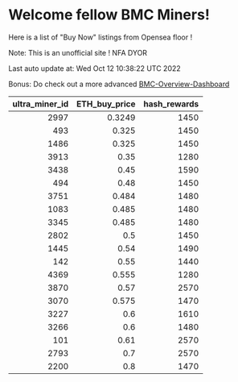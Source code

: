 # Welcome fellow BMC Miners!
Here is a list of "Buy Now" listings from Opensea floor !

Note: This is an unofficial site ! NFA DYOR

Last auto update at: Wed Oct 12 10:38:22 UTC 2022

Bonus: Do check out a more advanced [BMC-Overview-Dashboard](https://dune.com/defifunk/BMC-Overview-Dashboard)


|   ultra_miner_id |   ETH_buy_price |   hash_rewards |
|-----------------:|----------------:|---------------:|
|             2997 |          0.3249 |           1450 |
|              493 |          0.325  |           1450 |
|             1486 |          0.325  |           1450 |
|             3913 |          0.35   |           1280 |
|             3438 |          0.45   |           1590 |
|              494 |          0.48   |           1450 |
|             3751 |          0.484  |           1480 |
|             1083 |          0.485  |           1480 |
|             3345 |          0.485  |           1480 |
|             2802 |          0.5    |           1450 |
|             1445 |          0.54   |           1490 |
|              142 |          0.55   |           1440 |
|             4369 |          0.555  |           1280 |
|             3870 |          0.57   |           2570 |
|             3070 |          0.575  |           1470 |
|             3227 |          0.6    |           1610 |
|             3266 |          0.6    |           1480 |
|              101 |          0.61   |           2570 |
|             2793 |          0.7    |           2570 |
|             2200 |          0.8    |           1470 |